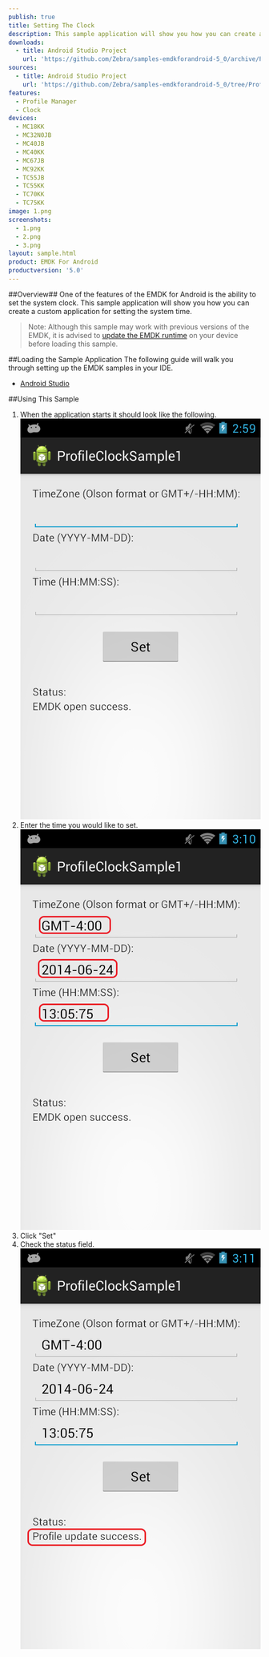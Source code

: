 ```yaml
---
publish: true
title: Setting The Clock
description: This sample application will show you how you can create a custom application for setting the system time using the Clock Feature of Profile Manager.
downloads:
  - title: Android Studio Project
    url: 'https://github.com/Zebra/samples-emdkforandroid-5_0/archive/ProfileClockSample1.zip'
sources:
  - title: Android Studio Project
    url: 'https://github.com/Zebra/samples-emdkforandroid-5_0/tree/ProfileClockSample1'
features:
  - Profile Manager
  - Clock
devices:
  - MC18KK
  - MC32N0JB
  - MC40JB
  - MC40KK
  - MC67JB
  - MC92KK
  - TC55JB
  - TC55KK
  - TC70KK
  - TC75KK
image: 1.png
screenshots:
  - 1.png
  - 2.png
  - 3.png
layout: sample.html
product: EMDK For Android
productversion: '5.0'
---
```


##Overview##
One of the features of the EMDK for Android is the ability to set the system clock. This sample application will show you how you can create a custom application for setting the system time. 

>Note: Although this sample may work with previous versions of the EMDK, it is advised to [update the EMDK runtime](../../guide/setupDevice/) on your device before loading this sample.

##Loading the Sample Application
The following guide will walk you through setting up the EMDK samples in your IDE.

* [Android Studio](/emdk-for-android/5-0/guide/emdksamples_androidstudio)

##Using This Sample
1. When the application starts it should look like the following.  
  ![img](3_1.png)  
2. Enter the time you would like to set.  
  ![img](3_2.png)    
3.  Click "Set" 
4.  Check the status field.   
  ![img](3_3.png)  


















